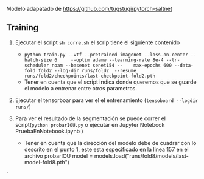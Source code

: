 Modelo  adapatado de https://github.com/tugstugi/pytorch-saltnet 

## Training

1. Ejecutar el script  `sh corre.sh` el scrip tiene el siguiente contenido 
    * `python train.py --vtf --pretrained imagenet --loss-on-center --batch-size 6     --optim adamw --learning-rate 8e-4 --lr-scheduler noam --basenet senet154 --    max-epochs 600 --data-fold fold2 --log-dir runs/fold2  --resume runs/fold2/checkpoints/last-checkpoint-fold2.pth`
    * Tener en cuenta que el script indica donde queremos que se guarde el modelo a entrenar entre otros parametros.


2. Ejecutar el tensorboar para ver el el entrenamiento (`tensoboard --logdir runs/`)
3. Para ver el resultado de la segmentación se puede correr el script(`python probarIOU.py` o ejecutar en Jupyter Notebook PruebaEnNotebook.ipynb ) 
    * Tener en cuenta que la dirección del modelo debe de cuadrar con lo descrito en el punto 1, este esta especificado en la linea 157 en el archivo probarIOU     model = models.load("runs/fold8/models/last-model-fold8.pth")

`
